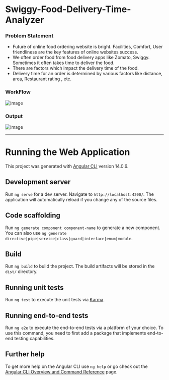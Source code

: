 # Swiggy-Food-Delivery-Time-Analyzer

### Problem Statement

- Future of online food ordering website is bright. Facilities, Comfort, User friendliness are the key features of online websites success.
- We often order food from food delivery apps like Zomato, Swiggy. Sometimes it often takes time to deliver the food.
- There are factors which impact the delivery time of the food.
- Delivery time for an order is determined by various factors like distance, area, Restaurant rating , etc.

### WorkFlow
![image](https://github.com/RuthvikaMuchala/Swiggy-Food-Delivery-Time-Analyzer/assets/92968569/bdb2d79d-c611-441d-9d3c-6dac6afe6601)

### Output
![image](https://github.com/RuthvikaMuchala/Swiggy-Food-Delivery-Time-Analyzer/assets/92968569/3f70cd8d-0d6e-43ff-81f8-4a98b9d681f3)

<hr>

# Running the Web Application

This project was generated with [Angular CLI](https://github.com/angular/angular-cli) version 14.0.6.

## Development server

Run `ng serve` for a dev server. Navigate to `http://localhost:4200/`. The application will automatically reload if you change any of the source files.

## Code scaffolding

Run `ng generate component component-name` to generate a new component. You can also use `ng generate directive|pipe|service|class|guard|interface|enum|module`.

## Build

Run `ng build` to build the project. The build artifacts will be stored in the `dist/` directory.

## Running unit tests

Run `ng test` to execute the unit tests via [Karma](https://karma-runner.github.io).

## Running end-to-end tests

Run `ng e2e` to execute the end-to-end tests via a platform of your choice. To use this command, you need to first add a package that implements end-to-end testing capabilities.

## Further help

To get more help on the Angular CLI use `ng help` or go check out the [Angular CLI Overview and Command Reference](https://angular.io/cli) page.

